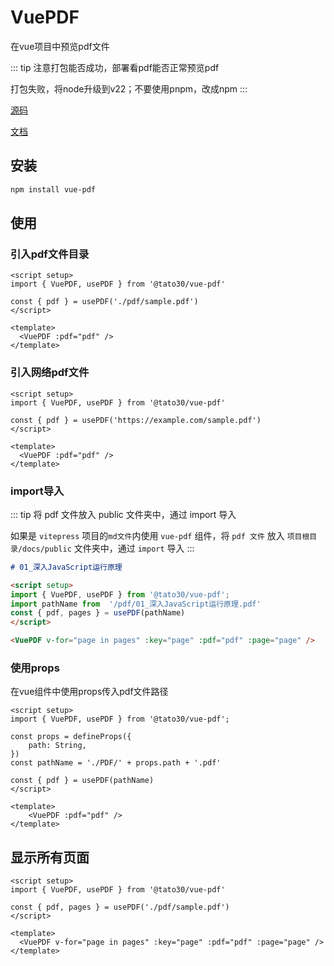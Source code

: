 # VuePDF

在vue项目中预览pdf文件

::: tip
注意打包能否成功，部署看pdf能否正常预览pdf

打包失败，将node升级到v22；不要使用pnpm，改成npm
:::

[源码](https://github.com/TaTo30/vue-pdf)

[文档](https://tato30.github.io/vue-pdf/guide/introduction.html)

## 安装

```bash
npm install vue-pdf
```

## 使用

### 引入pdf文件目录

``` vue {4}
<script setup>
import { VuePDF, usePDF } from '@tato30/vue-pdf'

const { pdf } = usePDF('./pdf/sample.pdf')
</script>

<template>
  <VuePDF :pdf="pdf" />
</template>
```

### 引入网络pdf文件

``` vue {4}
<script setup>
import { VuePDF, usePDF } from '@tato30/vue-pdf'

const { pdf } = usePDF('https://example.com/sample.pdf')
</script>

<template>
  <VuePDF :pdf="pdf" />
</template>
```

### import导入

::: tip
将 pdf 文件放入 public 文件夹中，通过 import 导入

如果是 `vitepress` 项目的`md文件`内使用 `vue-pdf` 组件，将 `pdf 文件` 放入 `项目根目录/docs/public` 文件夹中，通过 `import` 导入
:::

``` md {5}
# 01_深入JavaScript运行原理

<script setup>
import { VuePDF, usePDF } from '@tato30/vue-pdf';
import pathName from  '/pdf/01_深入JavaScript运行原理.pdf'
const { pdf, pages } = usePDF(pathName)
</script>

<VuePDF v-for="page in pages" :key="page" :pdf="pdf" :page="page" />
```

### 使用props

在vue组件中使用props传入pdf文件路径

``` vue {4-7}
<script setup>
import { VuePDF, usePDF } from '@tato30/vue-pdf';

const props = defineProps({
    path: String,
})
const pathName = './PDF/' + props.path + '.pdf'

const { pdf } = usePDF(pathName)
</script>

<template>
    <VuePDF :pdf="pdf" />
</template>

```

## 显示所有页面

``` vue {4,8}
<script setup>
import { VuePDF, usePDF } from '@tato30/vue-pdf'

const { pdf, pages } = usePDF('./pdf/sample.pdf')
</script>

<template>
  <VuePDF v-for="page in pages" :key="page" :pdf="pdf" :page="page" />
</template>
```
